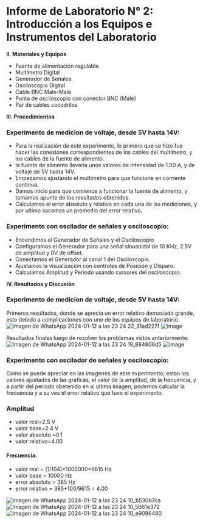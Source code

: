 
# Informe de Laboratorio N° 2: Introducción a los Equipos e Instrumentos del Laboratorio

**II. Materiales y Equipos**

- Fuente de alimentación regulable 
- Multímetro Digital 
- Generador de Señales 
- Osciloscopio Digital 
- Cable BNC Male-Male 
- Punta de osciloscopio con conector BNC (Male) 
- Par de cables cocodrilos 

**III. Procedimientos**

### Experimento de medicion de voltaje, desde 5V hasta 14V:
 - Para la realización de este experimento, lo primero que se hizo fue hacer las conexiones correspondientes de los cables del multímetro, y los cables de la fuente de alimento.
- la fuente de alimento llevaría unos valores de intensidad de 1.00 A, y de voltaje de 5V hasta 14V.
- Empezamos ajustando el multímetro para que funcione en corriente continua.
- Damos inicio para que comience a funcionar la fuente de alimento, y tomamos apunte de los resultados obtenidos.
- Calculamos el error absoluto y relativo en cada una de las mediciones, y por ultimo sacamos un promedio del error relativo.

### Experimento con oscilador de señales y osciloscopio:

- Encendimos el Generador de Señales y el Osciloscopio. 
- Configuramos el Generador para una señal sinusoidal de 10 KHz, 2.5V de amplitud y 0V de offset. 
- Conectamos el Generador al canal 1 del Osciloscopio. 
- Ajustamos la visualización con controles de Posición y Disparo. 
- Calculamos Amplitud y Periodo usando cursores del osciloscopio.

**IV. Resultados y Discusión**

### Experimento de medicion de voltaje, desde 5V hasta 14V:

Primeros resultados, donde se aprecia un error relativo demasiado grande, esto debido a complicaciones con uno de los equipos de laboratorio.
![Imagen de WhatsApp 2024-01-12 a las 23 24 22_31ad227f](https://github.com/JefHuiza/Fundamentos-de-Dise-o/assets/152218004/b941d2d4-662d-48f0-96c4-8d7388bf08ee)
![image](https://github.com/JefHuiza/Fundamentos-de-Dise-o/assets/152218004/2229c801-946d-4d65-85bb-b7d4a360713d)

Resultados finales luego de resolver los problemas vistos anteriormente:
![Imagen de WhatsApp 2024-01-12 a las 23 24 19_884806d5](https://github.com/JefHuiza/Fundamentos-de-Dise-o/assets/152218004/7d708ba7-1e71-4449-a9e5-f918e5538e73)
![image](https://github.com/JefHuiza/Fundamentos-de-Dise-o/assets/152218004/f74eb5f9-8dd8-417c-9146-a29aa294459c)

### Experimento con oscilador de señales y osciloscopio:
Como se puede apreciar en las imagenes de este experimento, estan los valores ajustados de las graficas, el valor de la amplitud, de la frecuencia, y a partir del periodo obetenido en al ultima imagen, podemos calcular la frecuencia  y a su ves el error relativo que tuvo el experimento.
### Amplitud
- valor real=2.5 V
- valor base=2.4 V
- valor absoluto =0.1
- valor relativo=4.00
#### Frecuencia:
- valor real = (1/104)*1000000=9615 Hz
- valor base = 10000 Hz
- error absoluto = 385 Hz
- error relativo = 385*100/9615 = 4.00


![Imagen de WhatsApp 2024-01-12 a las 23 24 10_b530b7ca](https://github.com/JefHuiza/Fundamentos-de-Dise-o/assets/152218004/ee33a967-59d8-4f71-ab0b-d56171c47837)
![Imagen de WhatsApp 2024-01-12 a las 23 24 10_5661e372](https://github.com/JefHuiza/Fundamentos-de-Dise-o/assets/152218004/917197ce-424b-45cb-9825-21665390d551)
![Imagen de WhatsApp 2024-01-12 a las 23 24 10_e9096480](https://github.com/JefHuiza/Fundamentos-de-Dise-o/assets/152218004/4f9cd0e1-9178-4d57-aa86-1697a4815dc3)
